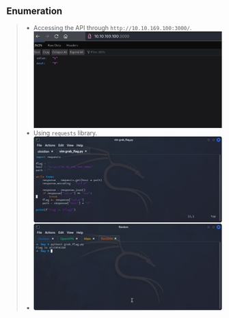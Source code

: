 ## **Enumeration**
>	- Accessing the API through `http://10.10.169.100:3000/`.![](api-1.png)
>	- Using `requests` library.![](script.png)
>	- ![](script-out.png)
